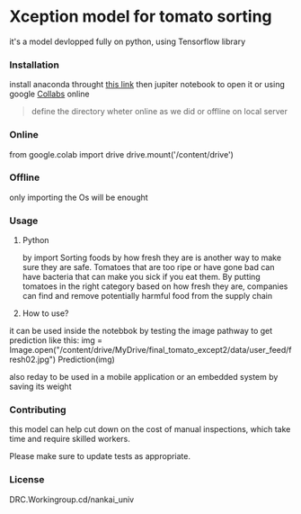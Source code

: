 # Xception model for tomato sorting

it's a model devlopped fully on python, using Tensorflow library

### Installation

install anaconda throught [this link](https://Anaconda.com/downloads//) then jupiter notebook to open it or using google [Collabs](https://colab.research.google.com) online

> define the directory wheter online as we did or offline on local server

### Online

from google.colab import drive
drive.mount('/content/drive')

### Offline

only importing the Os will be enought

### Usage

1. Python

   by import Sorting foods by how fresh they are is another way to make sure they are safe.
   Tomatoes that are too ripe or have gone bad can have bacteria that can make you sick if you eat them.
   By putting tomatoes in the right category based on how fresh they are,
   companies can find and remove potentially harmful food from the supply chain
2. How to use?

it can be used inside the notebbok by testing the image pathway to get prediction like this:
img = Image.open("/content/drive/MyDrive/final_tomato_except2/data/user_feed/fresh02.jpg")
Prediction(img)

also reday to be used in a mobile application or an embedded system by saving its weight

### Contributing

this model can help cut down on the cost of manual inspections, which take time and require skilled workers.

Please make sure to update tests as appropriate.

### License

DRC.Workingroup.cd/nankai_univ
